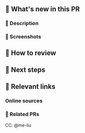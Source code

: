 ## 🦜 What's new in this PR
### 🦋 Description
[//]: # "Required - Describe what's new in this PR in a few lines. A description and bullet points for specifics will suffice."



### 🦧 Screenshots
[//]: # "Required for frontend changes, otherwise optional but strongly recommended. Add screenshots of expected behavior - GIFs if you're feeling fancy! Use the provided image template. Drag the desired image into the PR, then copy the link into the placeholder."

[image placeholder]: <img src="place image link here!!!" width="240" height="540">



## 🐸 How to review
[//]: # 'Required - Describe the order in which to review files and what to expect when testing locally. Is there anything specifically you want feedback on? Should this be reviewed commit by commit, or all at once? What are some user flows to test? What are some edge cases to look out for?'



## 🐙 Next steps
[//]: # "Optional - What's NOT in this PR, doesn't work yet, and/or still needs to be done. Note any temporary fixes in this PR that should be cleaned up later."



## 🐆 Relevant links
### Online sources
[//]: # 'Copy links to any tutorials or documentation that was useful to you when working on this PR'



### 🐁 Related PRs
[//]: # "Add related PRs you're waiting on/ PRs that will conflict, etc; if this is a refactor, feel free to add PRs that previously modified this code"



CC: @me-liu